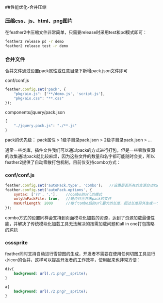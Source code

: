 ##性能优化-合并压缩

### 压缩css、js、html、png图片

在feather2中压缩文件非常简单，只需要release时采用test和pd模式即可：

```sh
feather2 release pd -r demo
feather2 release test -r demo
```

### 合并文件

合并文件通过设置pack属性或任意目录下新增pack.json文件即可

conf/conf.js
```js
feather.config.set('pack', {
    "pkg/aio.js": ['**/demo.js', 'script.js'],
    "pkg/aio.css": "**.css"
});
```

components/jquery/pack.json
```js
{
    "./jquery.pack.js": "./**.js"
}
```

pack的优先级：  pack属性 > 1级子目录pack.json > 2级子目录pack.json > ...

通常一些类库，插件文件我们可以通过pack的方式进行打包，但是一些零散资源的收集通过pack就比较麻烦，因为这些文件的数量和名字都可能随时会变，所以feather2提供了自动零散打包机制，目前仅支持combo方式：

### conf/conf.js

```js
feather.config.set('autoPack.type', 'combo');   //设置是否所有的资源自动以combo方式合并
feather.config.set('autoPack.options', {
    syntax: ['??', ','],    //combo的url的模式
    onlyUnPackFile: true,   //是否只合并未pack的文件
    maxUrlLength: 2000      //每个combo后的url最大的长度，超过长度另外生成一个url
});
```

combo方式的设置同样会支持到页面模块化加载的资源，达到了资源加载最佳性能，并解决了传统模块化加载工具无法解决的按需加载问题和all in one打包策略的尴尬


### csssprite

feather同时支持自动进行雪碧图的生成，开发者不需要在使用任何切图工具进行小icon的合并，这样可以提高开发者的工作效率，使用起来也非常方便：

```css
div{
    background: url(./1.png?__sprite);
}

a{
    background: url(./2.png?__sprite);
}
```
